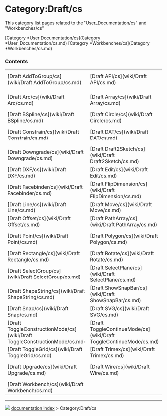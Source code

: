 # Category:Draft/cs
This category list pages related to the \"User_Documentation/cs\" and \"Workbenches/cs\"

[Category   *User Documentation/cs](Category   *User_Documentation/cs.md) [Category   *Workbenches/cs](Category   *Workbenches/cs.md)

### Contents

|     |     |     |
| --- | --- | --- |
| [Draft AddToGroup/cs](wiki/Draft AddToGroup/cs.md) | [Draft API/cs](wiki/Draft API/cs.md) | [Draft ApplyStyle/cs](wiki/Draft ApplyStyle/cs.md) |
| [Draft Arc/cs](wiki/Draft Arc/cs.md) | [Draft Array/cs](wiki/Draft Array/cs.md) | [Draft BezCurve/cs](wiki/Draft BezCurve/cs.md) |
| [Draft BSpline/cs](wiki/Draft BSpline/cs.md) | [Draft Circle/cs](wiki/Draft Circle/cs.md) | [Draft Clone/cs](wiki/Draft Clone/cs.md) |
| [Draft Constrain/cs](wiki/Draft Constrain/cs.md) | [Draft DAT/cs](wiki/Draft DAT/cs.md) | [Draft Dimension/cs](wiki/Draft Dimension/cs.md) |
| [Draft Downgrade/cs](wiki/Draft Downgrade/cs.md) | [Draft Draft2Sketch/cs](wiki/Draft Draft2Sketch/cs.md) | [Draft Drawing/cs](wiki/Draft Drawing/cs.md) |
| [Draft DXF/cs](wiki/Draft DXF/cs.md) | [Draft Edit/cs](wiki/Draft Edit/cs.md) | [Draft Ellipse/cs](wiki/Draft Ellipse/cs.md) |
| [Draft Facebinder/cs](wiki/Draft Facebinder/cs.md) | [Draft FlipDimension/cs](wiki/Draft FlipDimension/cs.md) | [Draft Heal/cs](wiki/Draft Heal/cs.md) |
| [Draft Line/cs](wiki/Draft Line/cs.md) | [Draft Move/cs](wiki/Draft Move/cs.md) | [Draft OCA/cs](wiki/Draft OCA/cs.md) |
| [Draft Offset/cs](wiki/Draft Offset/cs.md) | [Draft PathArray/cs](wiki/Draft PathArray/cs.md) | [Draft Pattern/cs](wiki/Draft Pattern/cs.md) |
| [Draft Point/cs](wiki/Draft Point/cs.md) | [Draft Polygon/cs](wiki/Draft Polygon/cs.md) | [Draft Preferences/cs](wiki/Draft Preferences/cs.md) |
| [Draft Rectangle/cs](wiki/Draft Rectangle/cs.md) | [Draft Rotate/cs](wiki/Draft Rotate/cs.md) | [Draft Scale/cs](wiki/Draft Scale/cs.md) |
| [Draft SelectGroup/cs](wiki/Draft SelectGroup/cs.md) | [Draft SelectPlane/cs](wiki/Draft SelectPlane/cs.md) | [Draft Shape2DView/cs](wiki/Draft Shape2DView/cs.md) |
| [Draft ShapeString/cs](wiki/Draft ShapeString/cs.md) | [Draft ShowSnapBar/cs](wiki/Draft ShowSnapBar/cs.md) | [Draft Snap Lock/cs](wiki/Draft Snap Lock/cs.md) |
| [Draft Snap/cs](wiki/Draft Snap/cs.md) | [Draft SVG/cs](wiki/Draft SVG/cs.md) | [Draft Text/cs](wiki/Draft Text/cs.md) |
| [Draft ToggleConstructionMode/cs](wiki/Draft ToggleConstructionMode/cs.md) | [Draft ToggleContinueMode/cs](wiki/Draft ToggleContinueMode/cs.md) | [Draft ToggleDisplayMode/cs](wiki/Draft ToggleDisplayMode/cs.md) |
| [Draft ToggleGrid/cs](wiki/Draft ToggleGrid/cs.md) | [Draft Trimex/cs](wiki/Draft Trimex/cs.md) | [Draft tutorial/cs](wiki/Draft tutorial/cs.md) |
| [Draft Upgrade/cs](wiki/Draft Upgrade/cs.md) | [Draft Wire/cs](wiki/Draft Wire/cs.md) | [Draft WireToBSpline/cs](wiki/Draft WireToBSpline/cs.md) |
| [Draft Workbench/cs](wiki/Draft Workbench/cs.md) |



---
![](images/Right_arrow.png) [documentation index](../README.md) > Category:Draft/cs
